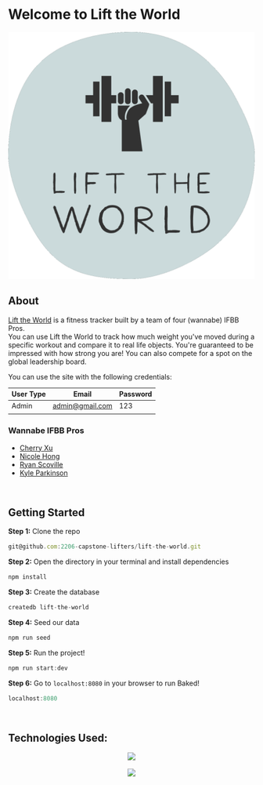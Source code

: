 # Welcome to Lift the World
![Lift the World Logo](/public/icon.png)

## About
[Lift the World](https://lift-the-world.herokuapp.com/) is a fitness tracker built by a team of four (wannabe) IFBB Pros.
<br>
You can use Lift the World to track how much weight you've moved during a specific workout and compare it to real life objects. You're guaranteed to be impressed with how strong you are! You can also compete for a spot on the global leadership board. 

You can use the site with the following credentials:

| User Type     | Email           | Password |
| ------------- | --------------- | -------- |
| Admin         | admin@gmail.com | 123      |
|       |    |      |

### Wannabe IFBB Pros
- [Cherry Xu](https://github.com/mscherryxu)
- [Nicole Hong](https://github.com/nickyjhong)
- [Ryan Scoville](https://github.com/rscoville29)
- [Kyle Parkinson](https://github.com/kparki1130)

<br/>

## Getting Started
**Step 1:** Clone the repo
```js
git@github.com:2206-capstone-lifters/lift-the-world.git
```

**Step 2:** Open the directory in your terminal and install dependencies
```js
npm install
```

**Step 3:** Create the database
```js
createdb lift-the-world
```

**Step 4:** Seed our data
```js
npm run seed
```
**Step 5:** Run the project!
```js
npm run start:dev
```

**Step 6:** Go to `localhost:8080` in your browser to run Baked!
```js
localhost:8080
```

<br/>

## Technologies Used:
<p align="center">
  <a href="https://skillicons.dev">
    <img src="https://skillicons.dev/icons?i=react,redux,js,nodejs,express" />
  </a>
</p>

<p align="center">
  <a href="https://skillicons.dev">
    <img src="https://skillicons.dev/icons?i=postgres,html,css,heroku" />
  </a>
</p>

<br/>

<br/>